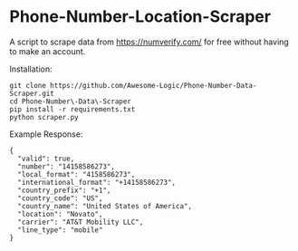 # Phone-Number-Location-Scraper

A script to scrape data from https://numverify.com/ for free without having to make an account.

Installation:
```
git clone https://github.com/Awesome-Logic/Phone-Number-Data-Scraper.git
cd Phone-Number\-Data\-Scraper
pip install -r requirements.txt
python scraper.py
```

Example Response:

```
{
  "valid": true,
  "number": "14158586273",
  "local_format": "4158586273",
  "international_format": "+14158586273",
  "country_prefix": "+1",
  "country_code": "US",
  "country_name": "United States of America",
  "location": "Novato",
  "carrier": "AT&T Mobility LLC",
  "line_type": "mobile"
}
```
